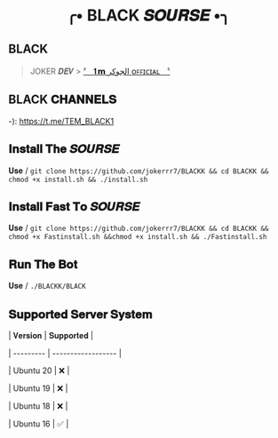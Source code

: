 <div align="center">



<h1 align="center">╭• BLACK 𝑺𝑶𝑼𝑹𝑺𝑬 •╮</h1>



</div>



## BLACK



> JOKER 𝑫𝑬𝑽 > [〞 𝟏𝗺 الجوكر ᴏꜰꜰɪᴄɪᴀʟ 〝](https://t.me/TEM_BLACK1)



## BLACK 𝐂𝐇𝐀𝐍𝐍𝐄𝐋𝐒



-): https://t.me/TEM_BLACK1





## 𝐈𝐧𝐬𝐭𝐚𝐥𝐥 𝐓𝐡𝐞 𝑺𝑶𝑼𝑹𝑺𝑬  



𝐔𝐬𝐞 / `git clone https://github.com/jokerrr7/BLACKK && cd BLACKK && chmod +x install.sh && ./install.sh`



## 𝐈𝐧𝐬𝐭𝐚𝐥𝐥 𝐅𝐚𝐬𝐭 𝐓𝐨 𝑺𝑶𝑼𝑹𝑺𝑬  



𝐔𝐬𝐞 / `git clone https://github.com/jokerrr7/BLACKK && cd BLACKK && chmod +x Fastinstall.sh &&chmod +x install.sh && ./Fastinstall.sh`



## 𝐑𝐮𝐧 𝐓𝐡𝐞 𝐁𝐨𝐭  



𝐔𝐬𝐞 / `./BLACKK/BLACK`



## 𝐒𝐮𝐩𝐩𝐨𝐫𝐭𝐞𝐝 𝐒𝐞𝐫𝐯𝐞𝐫 𝐒𝐲𝐬𝐭𝐞𝐦



| 𝐕𝐞𝐫𝐬𝐢𝐨𝐧   | 𝐒𝐮𝐩𝐩𝐨𝐫𝐭𝐞𝐝          |

| --------- | ------------------ |

| Ubuntu 20 | :x:                |

| Ubuntu 19 | :x:                |

| Ubuntu 18 | :x:                |

| Ubuntu 16 | :white_check_mark: |

